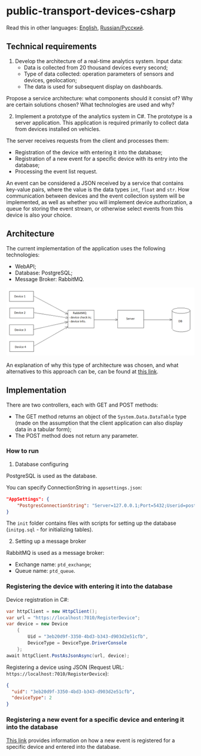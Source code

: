# public-transport-devices-csharp

Read this in other languages: [English](README.md), [Russian/Русский](README.ru.md).

## Technical requirements

1. Develop the architecture of a real-time analytics system.
Input data:
     - Data is collected from 20 thousand devices every second;
     - Type of data collected: operation parameters of sensors and devices, geolocation;
     - The data is used for subsequent display on dashboards.

Propose a service architecture: what components should it consist of?
Why are certain solutions chosen?
What technologies are used and why?

2. Implement a prototype of the analytics system in C#.
The prototype is a server application.
This application is required primarily to collect data from devices installed on vehicles.

The server receives requests from the client and processes them:
- Registration of the device with entering it into the database;
- Registration of a new event for a specific device with its entry into the database;
- Processing the event list request.

An event can be considered a JSON received by a service that contains key-value pairs, where the value is the data types `int`, `float` and `str`.
How communication between devices and the event collection system will be implemented, as well as whether you will implement device authorization, a queue for storing the event stream, or otherwise select events from this device is also your choice.

## Architecture 

The current implementation of the application uses the following technologies:

- WebAPI;
- Database: PostgreSQL;
- Message Broker: RabbitMQ.

![MessageQueueArchitecture](docs/img/MessageQueueArchitecture.png)

An explanation of why this type of architecture was chosen, and what alternatives to this approach can be, can be found at [this link](docs/architecture.md).

## Implementation  

There are two controllers, each with GET and POST methods:
- The GET method returns an object of the `System.Data.DataTable` type (made on the assumption that the client application can also display data in a tabular form);
- The POST method does not return any parameter.

### How to run 

1. Database configuring

PostgreSQL is used as the database.

You can specify ConnectionString in `appsettings.json`:

```JSON
"AppSettings": {
    "PostgresConnectionString": "Server=127.0.0.1;Port=5432;Userid=postgres;Password=postgres;Database=postgres"
}
```

The `init` folder contains files with scripts for setting up the database (`initpg.sql` - for initializing tables).

2. Setting up a message broker

RabbitMQ is used as a message broker:

- Exchange name: `ptd_exchange`;
- Queue name: `ptd_queue`.

### Registering the device with entering it into the database

Device registration in C#:

```C#
var httpClient = new HttpClient(); 
var url = "https://localhost:7010/RegisterDevice"; 
var device = new Device 
    {
        Uid = "3eb20d9f-3350-4bd3-b343-d903d2e51cfb", 
        DeviceType = DeviceType.DriverConsole
    };
await httpClient.PostAsJsonAsync(url, device); 
```

Registering a device using JSON (Request URL: `https://localhost:7010/RegisterDevice`):

```JSON
{
  "uid": "3eb20d9f-3350-4bd3-b343-d903d2e51cfb",
  "deviceType": 2
}
```

### Registering a new event for a specific device and entering it into the database

[This link](docs/insertptdi.md) provides information on how a new event is registered for a specific device and entered into the database.
